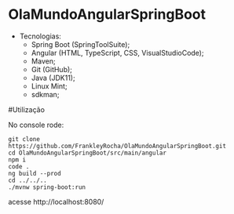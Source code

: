 # OlaMundoAngularSpringBoot

* Tecnologias:
    - Spring Boot (SpringToolSuite);
    - Angular (HTML, TypeScript, CSS, VisualStudioCode);
    - Maven;
    - Git (GitHub);
    - Java (JDK11);
    - Linux Mint;
    - sdkman;

#Utilização

No console rode:

```console
git clone https://github.com/FrankleyRocha/OlaMundoAngularSpringBoot.git
cd OlaMundoAngularSpringBoot/src/main/angular
npm i
code .
ng build --prod
cd ../../..
./mvnw spring-boot:run
```

acesse http://localhost:8080/


